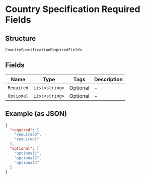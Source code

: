 
# Country Specification Required Fields

## Structure

`CountrySpecificationRequiredFields`

## Fields

| Name | Type | Tags | Description |
|  --- | --- | --- | --- |
| `Required` | `List<string>` | Optional | - |
| `Optional` | `List<string>` | Optional | - |

## Example (as JSON)

```json
{
  "required": [
    "required0",
    "required1"
  ],
  "optional": [
    "optional1",
    "optional2",
    "optional3"
  ]
}
```

